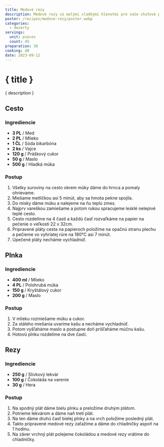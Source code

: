 ```yaml
---
title: Medové rezy
description: Medové rezy sú malými sladkými klenotmi pre vaše chuťové poháriky.
poster: /recipes/medove-rezy/poster.webp
categories:
  - dezerty
servings:
  unit: pieces
  count: 45
preparation: 30
cooking: 40
date: 2023-09-12
---
```


# { title }

{ description }

## Cesto

### Ingrediencie

- **3 PL** / Med
- **2 PL** / Mlieko
- **1 ČL** / Sóda bikarbóna
- **2 ks** / Vajce
- **120 g** / Práškový cukor
- **50 g** / Maslo
- **500 g** / Hladká múka

### Postup

1. Všetky suroviny na cesto okrem múky dáme do hrnca a pomaly ohrievame.
2. Miešame metličkou asi 5 minút, aby sa hmota pekne spojila.
3. Do misky dáme múku a nalejeme na ňu teplú zmes.
4. Najprv vareškou zamiešame a potom rukou spracujeme lesklé nelepivé teplé cesto.
5. Cesto rozdelíme na 4 časti a každú časť rozvaľkáme na papier na pečenie o veľkosti 22 x 32cm.
6. Pripravené pláty cesta na papieroch položíme na opačnú stranu plechu a pečieme vo vyhriatej rúre na 180°C asi 7 minút.
7. Upečené pláty necháme vychladnúť.

## Plnka

### Ingrediencie

- **400 ml** / Mlieko
- **4 PL** / Polohrubá múka
- **150 g** / Kryštálový cukor
- **200 g** / Maslo

### Postup

1. V mlieku rozmiešame múku a cukor.
2. Za stáleho miešania uvaríme kašu a necháme vychladnúť.
3. Potom vyšľaháme maslo a postupne doň prišľaháme múčnu kašu.
4. Hotovú plnku rozdelíme na dve časti.

## Rezy

### Ingrediencie

- **250 g** / Slivkový lekvár
- **100 g** / Čokoláda na varenie
- **30 g** / Hera

### Postup

1. Na spodný plát dáme bielu plnku a preložíme druhým plátom.
2. Potrieme lekvárom a dáme naň tretí plát.
3. Na ten dáme druhú časť bielej plnky a na vrch položíme posledný plát.
4. Takto pripravené medové rezy zaťažíme a dáme do chladničky aspoň na 1 hodinu.
5. Na záver vrchný plát polejeme čokoládou a medové rezy vrátime do chladničky.

